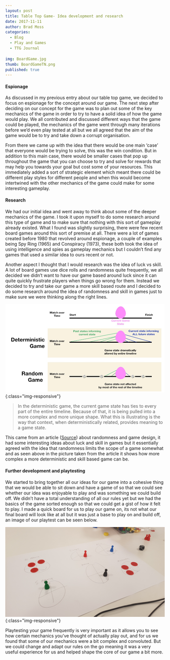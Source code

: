 ```yaml
---
layout: post
title: Table Top Game- Idea development and research
date: 2017-11-11
author: Brad Moss
categories:
  - Blog
  - Play and Games
  - TTG Journal
  
img: BoardGame.jpg
thumb: BoardGameTN.png
published: true
---
```


#### Espionage

As discussed in my previous entry about our table top game, we decided to focus on espionage for the concept around our game. The next step after deciding on our concept for the game was to plan out some of the key mechanics of the game in order to try to have a solid idea of how the game would play. We all contributed and discussed different ways that the game could be played, the mechanics of the game went through many iterations before we’d even play tested at all but we all agreed that the aim of the game would be to try and take down a corrupt organisation.

<!--more-->

From there we came up with the idea that there would be one main ‘case’ that everyone would be trying to solve, this was the win condition. But in addition to this main case, there would be smaller cases that pop up throughout the game that you can choose to try and solve for rewards that may help you towards your goal but cost some of your resources. This immediately added a sort of strategic element which meant there could be different play styles for different people and when this would become intertwined with the other mechanics of the game could make for some interesting gameplay.

#### Research

We had our initial idea and went away to think about some of the deeper mechanics of the game. I took it upon myself to do some research around this type of game and to make sure that nothing with this sort of gameplay already existed. What I found was slightly surprising, there were few recent board games around this sort of premise at all. There were a lot of games created before 1980 that revolved around espionage, a couple of examples being Spy Ring (1965) and Conspiracy (1973), these both took the idea of using intelligence and spies as gameplay mechanics but I couldn’t find any games that used a similar idea to ours recent or not.

Another aspect I thought that I would research was the idea of luck vs skill. A lot of board games use dice rolls and randomness quite frequently, we all decided we didn’t want to have our game based around luck since it can quite quickly frustrate players when things go wrong for them. Instead we decided to try and take our game a more skill based route and I decided to do some research around the idea of randomness and skill in games just to make sure we were thinking along the right lines. 

![Deterministic]( /assets/img/blog/Deterministic.jpg){:class="img-responsive"}

> In the deterministic game, the current game state has ties to every part of the entire timeline. Because of that, it is being pulled into a more complex and more unique shape. What this is illustrating is the way that context, when deterministically related, provides meaning to a game state. 

This came from an article ([Source](http://keithburgun.net/randomness-and-game-design/)) about randomness and game design, it had some interesting ideas about luck and skill in games but it essentially agreed with the idea that randomness limits the scope of a game somewhat and as seen above in the picture taken from the article it shows how more complex a more deterministic and skill based game can be.

#### Further development and playtesting

We started to bring together all our ideas for our game into a cohesive thing that we would be able to sit down and have a game of so that we could see whether our idea was enjoyable to play and was something we could build off. We didn’t have a total understanding of all our rules yet but we had the basics of the game sorted enough so that we could get a gist of how it felt to play. I made a quick board for us to play our game on, its not what our final board will look like at all but it was just a base to play on and build off, an image of our playtest can be seen below.

![Playtest]( /assets/img/blog/InitialPT.jpg){:class="img-responsive"}

Playtesting your game frequently is very important as it allows you to see how certain mechanics you’ve thought of actually play out, and for us we found that some of our mechanics were a bit complex and convoluted. But we could change and adapt our rules on the go meaning it was a very useful experience for us and helped shape the core of our game a bit more.
